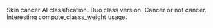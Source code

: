 Skin cancer AI classification. Duo class version. Cancer or not cancer. Interesting compute_classs_weight usage.
